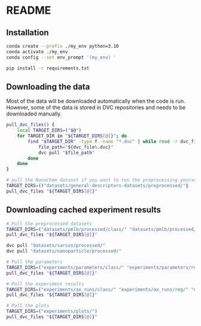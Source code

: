 # README

## Installation

```bash
conda create --prefix ./my_env python=3.10
conda activate ./my_env
conda config --set env_prompt '(my_env) '

pip install -r requirements.txt
```

## Downloading the data

Most of the data will be downloaded automatically when the code is run.
However, some of the data is stored in DVC repositories and needs to be downloaded manually.

```bash
pull_dvc_files() {
    local TARGET_DIRS=("$@")
    for TARGET_DIR in "${TARGET_DIRS[@]}"; do
        find "$TARGET_DIR" -type f -name "*.dvc" | while read -r dvc_file; do
            file_path="${dvc_file%.dvc}"
            dvc pull "$file_path"
        done
    done
}

# pull the NanoChem dataset if you want to run the preprocessing yourself
TARGET_DIRS=()"datasets/general-descriptors-datasets/preprocessed/")
pull_dvc_files "${TARGET_DIRS[@]}"
```

## Downloading cached experiment results

```bash
# Pull the preprocessed datasets
TARGET_DIRS=("datasets/pmlb/processed/class/" "datasets/pmlb/processed/reg/")
pull_dvc_files "${TARGET_DIRS[@]}"

dvc pull "datasets/sarcos/processed/"
dvc pull "datasets/nanoparticle/processed/"

# Pull the parameters
TARGET_DIRS=("experiments/parameters/class/" "experiments/parameters/reg/")
pull_dvc_files "${TARGET_DIRS[@]}"

# Pull the experiment results
TARGET_DIRS=("experiments/ax_runs/class/" "experiments/ax_runs/reg/" "experiments/manual/nanoparticle/" "experiments/manual/sarcos/")
pull_dvc_files "${TARGET_DIRS[@]}"

# Pull the plots
TARGET_DIRS=("experiments/plots/")
pull_dvc_files "${TARGET_DIRS[@]}"
```
